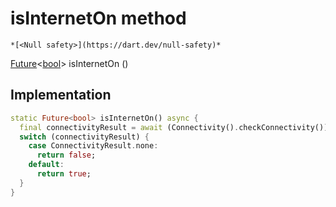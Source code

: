 


# isInternetOn method




    *[<Null safety>](https://dart.dev/null-safety)*




[Future](https://api.flutter.dev/flutter/dart-async/Future-class.html)&lt;[bool](https://api.flutter.dev/flutter/dart-core/bool-class.html)> isInternetOn
()








## Implementation

```dart
static Future<bool> isInternetOn() async {
  final connectivityResult = await (Connectivity().checkConnectivity());
  switch (connectivityResult) {
    case ConnectivityResult.none:
      return false;
    default:
      return true;
  }
}
```







